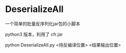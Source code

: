 # DeserializeAll
一个简单的批量反序列化jar包的小脚本

python3 版本，利用了 cfr.jar

python DeserializeAll.py <待反编译位置> <结果输出位置>